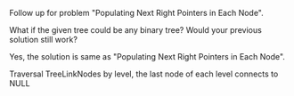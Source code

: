 Follow up for problem "Populating Next Right Pointers in Each Node".

What if the given tree could be any binary tree? Would your previous solution still work?

Yes, the solution is same as "Populating Next Right Pointers in Each Node".

Traversal TreeLinkNodes by level, the last node of each level connects to NULL

